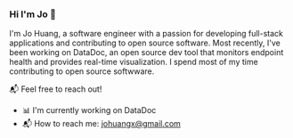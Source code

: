 ### Hi I'm Jo 👋

I'm Jo Huang, a software engineer with a passion for developing full-stack applications and contributing to open source software. Most recently, I've been working on DataDoc, an open source dev tool that monitors endpoint health and provides real-time visualization. I spend most of my time contributing to open source softwware.

📬 Feel free to reach out!

- 📊 I'm currently working on DataDoc
- 📬 How to reach me: johuangx@gmail.com

<!--
**jochuang/jochuang** is a ✨ _special_ ✨ repository because its `README.md` (this file) appears on your GitHub profile.

Here are some ideas to get you started:

- 🔭 I’m currently working on ...
- 🌱 I’m currently learning ...
- 👯 I’m looking to collaborate on ...
- 🤔 I’m looking for help with ...
- 💬 Ask me about ...
- 📫 How to reach me: ...
- 😄 Pronouns: ...
- ⚡ Fun fact: ...
-->
